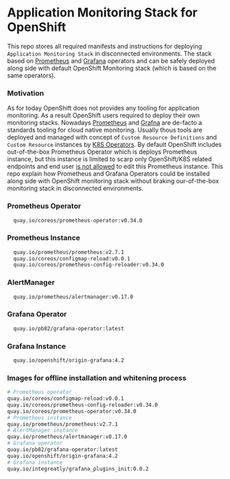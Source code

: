 # Application Monitoring Stack for OpenShift
This repo stores all required manifests and instructions for deploying `Application Monitoring Stack` in disconnected environments. The stack based on [Prometheus](https://github.com/coreos/prometheus-operator) and [Grafana](https://github.com/integr8ly/grafana-operator) operators and can be safely deployed  along side with default OpenShift Monitoring stack (which is based on the same operators).

### Motivation 
As for today OpenShift does not provides any tooling for application monitoring.
As a result OpenShift users required to deploy their own monitoring stacks. 
Nowadays [Prometheus](https://prometheus.io) and [Grafna](https://grafana.com) 
are de-facto a standards tooling for cloud native monitoring. 
Usually thous tools are deployed and managed with concept of 
`Custom Resource Definitions` and `Custom Resource` instances
 by [K8S Operators](https://coreos.com/operators).
 By default OpenShift includes out-of-the-box Prometheus Operator 
 which is deploys Prometheus instance, but this instance is limited to scarp only 
 OpenShift/K8S related endpoints and end user 
 [is not allowed](https://docs.openshift.com/container-platform/3.11/install_config/prometheus_cluster_monitoring.html#supported-configuration) 
 to edit this Prometheus instance. 
 This repo explain how Prometheus and Grafana Operators could be installed  
 along side with OpenShift monitoring stack without braking our-of-the-box monitoring stack in disconnected environments. 
 
   


### Prometheus Operator
```bash
  quay.io/coreos/prometheus-operator:v0.34.0
``` 

### Prometheus Instance
```bash
  quay.io/prometheus/prometheus:v2.7.1
  quay.io/coreos/configmap-reload:v0.0.1
  quay.io/coreos/prometheus-config-reloader:v0.34.0
```

### AlertManager
```bash
  quay.io/prometheus/alertmanager:v0.17.0
```

### Grafana Operator
```bash
  quay.io/pb82/grafana-operator:latest
```
  
### Grafana Instance
```bash
  quay.io/openshift/origin-grafana:4.2
```

### Images for offline installation and whitening process
```bash
# Prometheus operator 
quay.io/coreos/configmap-reload:v0.0.1
quay.io/coreos/prometheus-config-reloader:v0.34.0
quay.io/coreos/prometheus-operator:v0.34.0
# Prometheus instance
quay.io/prometheus/prometheus:v2.7.1
# AlertManager instance
quay.io/prometheus/alertmanager:v0.17.0
# Grafana operator 
quay.io/pb82/grafana-operator:latest
quay.io/openshift/origin-grafana:4.2
# Grafana instance 
quay.io/integreatly/grafana_plugins_init:0.0.2
```


